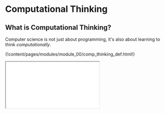 # Computational Thinking

## What is Computational Thinking?

Computer science is not just about programming, it's also about learning
to think *computationally*.

{!content/pages/modules/module_00/comp_thinking_def.html!}

<div class="embed-responsive embed-responsive-16x9">
    <iframe class="embed-responsive-item" src="//www.youtube-nocookie.com/embed/sxUJKn6TJOI?rel=0" allowfullscreen></iframe>
</div>